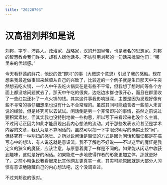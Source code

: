 ```yaml
---
title: "20220703"
---
```

汉高祖刘邦如是说
===

刘邦，字季，沛县人。政治家，战略家，汉的开国皇帝，也是著名的思想家。刘邦的智慧教会我们许多，却有人嫌他话多。不妨引用刘邦的一句话来批驳他们：“哪里来的优越感。”



今天看菲茜的鲜花，他说的做“即兴”的事（大概这个意思）引发了我的感触。现在想来我最近做事越来越顺从自己的兴致了，比较近的一个例子就是生日那天中午突然想去吃火锅，一个人中午去吃火锅实在是有些不平常，但我想了想时间等各个方面上都没啥问题就去了。那天中午吃的很爽，边吃边水群也很开心，而且在群里收了一些红包还补了一点火锅的钱。其实这件事我影响挺深，主要是因为发现好像有些不寻常的事仔细想来也没有什么不合常理的。虽然其间可能蕴含者一些前人未言说的经验，但是终究可以去试试。闲话倒是另一个非常即兴的事情，虽然之前说过要积累素材，但其实我也没特别地做一些构思，所以写下来看起来也没什么主旨。不过闲话正因为如此才能展现出我内心想法的流动。对于那些发表议论甚至是学术内容的文章，我认为是不算闲话的。虽然可以扣一下字眼说明写的确实比较“闲”，但终究有一种别扭的感觉。之所以说闲话是魔怔的方式是因为闲话和魔怔都是在描写心中的想法，有人说这就是意识流，我不了解也不好说——不过这里的魔怔是我定义的狭义的魔怔，应该注意，与原意着魔了一样是不同的。如果能从闲话中收获到趣味，这就是好的闲话。如果能进一步地使得作者的形象更加立体，那就更好了。之前小粉兔说我看起来比其他网友更真实一点，其实可能原因就是大部分人习惯有意识地隐藏自己的内心想法吧，这个没调查过。



不过刘邦说的很对。
